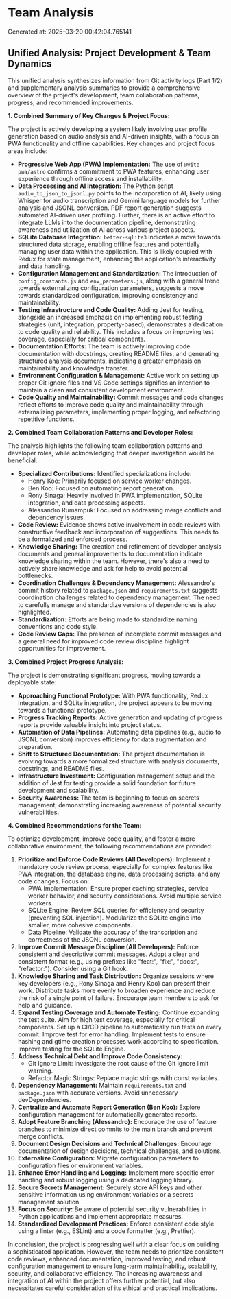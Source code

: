 # Team Analysis
Generated at: 2025-03-20 00:42:04.765141

## Unified Analysis: Project Development & Team Dynamics

This unified analysis synthesizes information from Git activity logs (Part 1/2) and supplementary analysis summaries to provide a comprehensive overview of the project's development, team collaboration patterns, progress, and recommended improvements.

**1.  Combined Summary of Key Changes & Project Focus:**

The project is actively developing a system likely involving user profile generation based on audio analysis and AI-driven insights, with a focus on PWA functionality and offline capabilities. Key changes and project focus areas include:

*   **Progressive Web App (PWA) Implementation:** The use of `@vite-pwa/astro` confirms a commitment to PWA features, enhancing user experience through offline access and installability.
*   **Data Processing and AI Integration:**  The Python script `audio_to_json_to_jsonl.py` points to the incorporation of AI, likely using Whisper for audio transcription and Gemini language models for further analysis and JSONL conversion.  PDF report generation suggests automated AI-driven user profiling. Further, there is an active effort to integrate LLMs into the documentation pipeline, demonstrating awareness and utilization of AI across various project aspects.
*   **SQLite Database Integration:** `better-sqlite3` indicates a move towards structured data storage, enabling offline features and potentially managing user data within the application.  This is likely coupled with Redux for state management, enhancing the application's interactivity and data handling.
*   **Configuration Management and Standardization:** The introduction of `config_constants.js` and `env_parameters.js`, along with a general trend towards externalizing configuration parameters, suggests a move towards standardized configuration, improving consistency and maintainability.
*   **Testing Infrastructure and Code Quality:**  Adding Jest for testing, alongside an increased emphasis on implementing robust testing strategies (unit, integration, property-based), demonstrates a dedication to code quality and reliability. This includes a focus on improving test coverage, especially for critical components.
*   **Documentation Efforts:** The team is actively improving code documentation with docstrings, creating README files, and generating structured analysis documents, indicating a greater emphasis on maintainability and knowledge transfer.
*   **Environment Configuration & Management:** Active work on setting up proper Git ignore files and VS Code settings signifies an intention to maintain a clean and consistent development environment.
*   **Code Quality and Maintainability:** Commit messages and code changes reflect efforts to improve code quality and maintainability through externalizing parameters, implementing proper logging, and refactoring repetitive functions.

**2. Combined Team Collaboration Patterns and Developer Roles:**

The analysis highlights the following team collaboration patterns and developer roles, while acknowledging that deeper investigation would be beneficial:

*   **Specialized Contributions:** Identified specializations include:
    *   Henry Koo: Primarily focused on service worker changes.
    *   Ben Koo: Focused on automating report generation.
    *   Rony Sinaga: Heavily involved in PWA implementation, SQLite integration, and data processing aspects.
    *   Alessandro Rumampuk: Focused on addressing merge conflicts and dependency issues.
*   **Code Review:**  Evidence shows active involvement in code reviews with constructive feedback and incorporation of suggestions. This needs to be a formalized and enforced process.
*   **Knowledge Sharing:** The creation and refinement of developer analysis documents and general improvements to documentation indicate knowledge sharing within the team.  However, there's also a need to actively share knowledge and ask for help to avoid potential bottlenecks.
*   **Coordination Challenges & Dependency Management:**  Alessandro's commit history related to `package.json` and `requirements.txt` suggests coordination challenges related to dependency management.  The need to carefully manage and standardize versions of dependencies is also highlighted.
*   **Standardization:** Efforts are being made to standardize naming conventions and code style.
*   **Code Review Gaps:** The presence of incomplete commit messages and a general need for improved code review discipline highlight opportunities for improvement.

**3. Combined Project Progress Analysis:**

The project is demonstrating significant progress, moving towards a deployable state:

*   **Approaching Functional Prototype:**  With PWA functionality, Redux integration, and SQLite integration, the project appears to be moving towards a functional prototype.
*   **Progress Tracking Reports:** Active generation and updating of progress reports provide valuable insight into project status.
*   **Automation of Data Pipelines:**  Automating data pipelines (e.g., audio to JSONL conversion) improves efficiency for data augmentation and preparation.
*   **Shift to Structured Documentation:** The project documentation is evolving towards a more formalized structure with analysis documents, docstrings, and README files.
*   **Infrastructure Investment:**  Configuration management setup and the addition of Jest for testing provide a solid foundation for future development and scalability.
*   **Security Awareness:**  The team is beginning to focus on secrets management, demonstrating increasing awareness of potential security vulnerabilities.

**4. Combined Recommendations for the Team:**

To optimize development, improve code quality, and foster a more collaborative environment, the following recommendations are provided:

1.  **Prioritize and Enforce Code Reviews (All Developers):** Implement a mandatory code review process, especially for complex features like PWA integration, the database engine, data processing scripts, and any code changes. Focus on:
    *   PWA Implementation: Ensure proper caching strategies, service worker behavior, and security considerations.  Avoid multiple service workers.
    *   SQLite Engine: Review SQL queries for efficiency and security (preventing SQL injection). Modularize the SQLite engine into smaller, more cohesive components.
    *   Data Pipeline: Validate the accuracy of the transcription and correctness of the JSONL conversion.
2.  **Improve Commit Message Discipline (All Developers):** Enforce consistent and descriptive commit messages. Adopt a clear and consistent format (e.g., using prefixes like "feat:", "fix:", "docs:", "refactor:"). Consider using a Git hook.
3.  **Knowledge Sharing and Task Distribution:** Organize sessions where key developers (e.g., Rony Sinaga and Henry Koo) can present their work. Distribute tasks more evenly to broaden experience and reduce the risk of a single point of failure. Encourage team members to ask for help and guidance.
4.  **Expand Testing Coverage and Automate Testing:** Continue expanding the test suite. Aim for high test coverage, especially for critical components. Set up a CI/CD pipeline to automatically run tests on every commit. Improve test for error handling. Implement tests to ensure hashing and gtime creation processes work according to specification. Improve testing for the SQLite Engine.
5.  **Address Technical Debt and Improve Code Consistency:**
    *   Git Ignore Limit: Investigate the root cause of the Git ignore limit warning.
    *   Refactor Magic Strings: Replace magic strings with const variables.
6.  **Dependency Management:** Maintain `requirements.txt` and `package.json` with accurate versions. Avoid unnecessary devDependencies.
7.  **Centralize and Automate Report Generation (Ben Koo):** Explore configuration management for automatically generated reports.
8.  **Adopt Feature Branching (Alessandro):** Encourage the use of feature branches to minimize direct commits to the main branch and prevent merge conflicts.
9.  **Document Design Decisions and Technical Challenges:** Encourage documentation of design decisions, technical challenges, and solutions.
10. **Externalize Configuration:** Migrate configuration parameters to configuration files or environment variables.
11. **Enhance Error Handling and Logging:** Implement more specific error handling and robust logging using a dedicated logging library.
12. **Secure Secrets Management:** Securely store API keys and other sensitive information using environment variables or a secrets management solution.
13. **Focus on Security:** Be aware of potential security vulnerabilities in Python applications and implement appropriate measures.
14. **Standardized Development Practices:** Enforce consistent code style using a linter (e.g., ESLint) and a code formatter (e.g., Prettier).

In conclusion, the project is progressing well with a clear focus on building a sophisticated application. However, the team needs to prioritize consistent code reviews, enhanced documentation, improved testing, and robust configuration management to ensure long-term maintainability, scalability, security, and collaborative efficiency. The increasing awareness and integration of AI within the project offers further potential, but also necessitates careful consideration of its ethical and practical implications.
